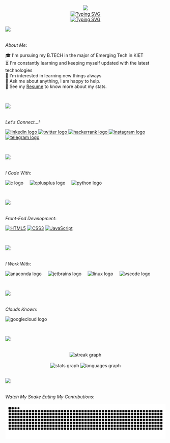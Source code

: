 <div align="center">
  <img height="150" src="https://camo.githubusercontent.com/62da68eb62b1e5f175f7d1f0191dd89a653d7908feb22d37d4a0ab07365d6791/68747470733a2f2f6d656469612e67697068792e636f6d2f6d656469612f4d3967624264396e6244724f5475314d71782f67697068792e676966"  />
</div>

<div align="center">
<a href="https://git.io/typing-svg"><img src="https://readme-typing-svg.herokuapp.com?font=Pacifico&pause=1000&color=F7F51A&center=true&vCenter=true&width=435&lines=Hello+%3CCoder's%2F%3E!%2C+I'm+Thirumala+Sai+Harsha" alt="Typing SVG" /></a>
</div>

<div align="center">
<a href="https://git.io/typing-svg"><img src="https://readme-typing-svg.herokuapp.com?font=Pacifico&pause=1000&color=18F7F5&center=true&vCenter=true&repeat=false&width=435&lines=%F0%9F%91%A8%E2%80%8D%F0%9F%92%BB+I'm+a+Learning+Enthusiast+%F0%9F%91%A8%E2%80%8D%F0%9F%92%BB" alt="Typing SVG" /></a>
</div>

<p dir="auto"><a target="_blank" rel="noopener noreferrer nofollow" href="https://user-images.githubusercontent.com/73097560/115834477-dbab4500-a447-11eb-908a-139a6edaec5c.gif"><img src="https://user-images.githubusercontent.com/73097560/115834477-dbab4500-a447-11eb-908a-139a6edaec5c.gif" data-animated-image="" style="max-width: 100%;"></a><br><br></p>

<p dir="auto"><em>About Me</em>:</p>
🎓 I'm pursuing my B.TECH in the major of Emerging Tech in KIET</br>
⏳ I'm constantly learning and keeping myself updated with the latest technologies</br>
🤔 I'm interested in learning new things always</br>
💬 Ask me about anything, I am happy to help.</br>
📝 See my <a href="https://drive.google.com/file/d/1JKSYNWsHplYqjP6MxGlMxFX2SHEE-olE/view?usp=sharing">Resume</a> to know more about my stats.</br>
</p>
<br>

<p dir="auto"><a target="_blank" rel="noopener noreferrer nofollow" href="https://user-images.githubusercontent.com/73097560/115834477-dbab4500-a447-11eb-908a-139a6edaec5c.gif"><img src="https://user-images.githubusercontent.com/73097560/115834477-dbab4500-a447-11eb-908a-139a6edaec5c.gif" data-animated-image="" style="max-width: 100%;"></a><br><br></p>

<p dir="auto"><em>Let's Connect...!</em></p>
  <a href="https://www.linkedin.com/in/saiharsha3377/" target="_blank">
    <img src="https://img.shields.io/static/v1?message=LinkedIn&logo=linkedin&label=&color=0077B5&logoColor=white&labelColor=&style=for-the-badge" height="25" alt="linkedin logo"  />
  </a>
  <a href="https://twitter.com/i/flow/login?redirect_after_login=%2Fsaiharsha3377" target="_blank">
    <img src="https://img.shields.io/static/v1?message=Twitter&logo=twitter&label=&color=1DA1F2&logoColor=white&labelColor=&style=for-the-badge" height="25" alt="twitter logo"  />
  </a>
  <a href="https://www.hackerrank.com/saiharsha3377?hr_r=1" target="_blank">
    <img src="https://img.shields.io/static/v1?message=HackerRank&logo=hackerrank&label=&color=2EC866&logoColor=white&labelColor=&style=for-the-badge" height="25" alt="hackerrank logo"  />
  </a>
  <a href="https://www.instagram.com/__flirty_coder__x7/" target="_blank">
    <img src="https://img.shields.io/static/v1?message=Instagram&logo=instagram&label=&color=E4405F&logoColor=white&labelColor=&style=for-the-badge" height="25" alt="instagram logo"  />
  </a>
  <a href="https://t.me/saiharsha_x7" target="_blank">
    <img src="https://img.shields.io/static/v1?message=Telegram&logo=telegram&label=&color=2CA5E0&logoColor=white&labelColor=&style=for-the-badge" height="25" alt="telegram logo"  />
  </a>
</div>
</p>
<br>
<p dir="auto"><a target="_blank" rel="noopener noreferrer nofollow" href="https://user-images.githubusercontent.com/73097560/115834477-dbab4500-a447-11eb-908a-139a6edaec5c.gif"><img src="https://user-images.githubusercontent.com/73097560/115834477-dbab4500-a447-11eb-908a-139a6edaec5c.gif" data-animated-image="" style="max-width: 100%;"></a><br><br></p>

<p dir="auto"><em>I Code With</em>:</p>
 <div align="left">
  <img src="https://cdn.jsdelivr.net/gh/devicons/devicon/icons/c/c-original.svg" height="50" alt="c logo"  />
  <img width="12" />
  <img src="https://cdn.jsdelivr.net/gh/devicons/devicon/icons/cplusplus/cplusplus-original.svg" height="50" alt="cplusplus logo"  />
  <img width="12" />
  <img src="https://cdn.jsdelivr.net/gh/devicons/devicon/icons/python/python-original.svg" height="50" alt="python logo"  />
  <img width="12" />
 </div>
 </p>
 <br>

 <p dir="auto"><a target="_blank" rel="noopener noreferrer nofollow" href="https://user-images.githubusercontent.com/73097560/115834477-dbab4500-a447-11eb-908a-139a6edaec5c.gif"><img src="https://user-images.githubusercontent.com/73097560/115834477-dbab4500-a447-11eb-908a-139a6edaec5c.gif" data-animated-image="" style="max-width: 100%;"></a><br><br></p>
 
<p dir="auto"><em>Front-End Development</em>:</p>
<p dir="auto"><a target="_blank" rel="noopener noreferrer nofollow" href="https://camo.githubusercontent.com/819068798393631dfa06d6ba12a235382f6f009675d30a527a6be7f6ba73558b/68747470733a2f2f696d672e736869656c64732e696f2f62616467652f48544d4c352532302d2532334533344632362e7376673f7374796c653d666f722d7468652d6261646765266c6f676f3d68746d6c35266c6f676f436f6c6f723d7768697465"><img src="https://camo.githubusercontent.com/819068798393631dfa06d6ba12a235382f6f009675d30a527a6be7f6ba73558b/68747470733a2f2f696d672e736869656c64732e696f2f62616467652f48544d4c352532302d2532334533344632362e7376673f7374796c653d666f722d7468652d6261646765266c6f676f3d68746d6c35266c6f676f436f6c6f723d7768697465" alt="HTML5" data-canonical-src="https://img.shields.io/badge/HTML5%20-%23E34F26.svg?style=for-the-badge&amp;logo=html5&amp;logoColor=white" style="max-width: 100%;"></a>
<a target="_blank" rel="noopener noreferrer nofollow" href="https://camo.githubusercontent.com/82a27b02a3817d130c2c07c5c611bd0efeb852786b829db07cd4b42aa021407f/68747470733a2f2f696d672e736869656c64732e696f2f62616467652f4353532532302d2532333135373242362e7376673f7374796c653d666f722d7468652d6261646765266c6f676f3d63737333266c6f676f436f6c6f723d7768697465"><img src="https://camo.githubusercontent.com/82a27b02a3817d130c2c07c5c611bd0efeb852786b829db07cd4b42aa021407f/68747470733a2f2f696d672e736869656c64732e696f2f62616467652f4353532532302d2532333135373242362e7376673f7374796c653d666f722d7468652d6261646765266c6f676f3d63737333266c6f676f436f6c6f723d7768697465" alt="CSS3" data-canonical-src="https://img.shields.io/badge/CSS%20-%231572B6.svg?style=for-the-badge&amp;logo=css3&amp;logoColor=white" style="max-width: 100%;"></a>
<a target="_blank" rel="noopener noreferrer nofollow" href="https://camo.githubusercontent.com/0dc176976add53c960306227f875bdeb8b1f77a5db6b9fc8c86e227fce652c31/68747470733a2f2f696d672e736869656c64732e696f2f62616467652f4a6176615363726970742532302d2532334637444631452e7376673f7374796c653d666f722d7468652d6261646765266c6f676f3d6a617661736372697074266c6f676f436f6c6f723d626c61636b"><img src="https://camo.githubusercontent.com/0dc176976add53c960306227f875bdeb8b1f77a5db6b9fc8c86e227fce652c31/68747470733a2f2f696d672e736869656c64732e696f2f62616467652f4a6176615363726970742532302d2532334637444631452e7376673f7374796c653d666f722d7468652d6261646765266c6f676f3d6a617661736372697074266c6f676f436f6c6f723d626c61636b" alt="JavaScript" data-canonical-src="https://img.shields.io/badge/JavaScript%20-%23F7DF1E.svg?style=for-the-badge&amp;logo=javascript&amp;logoColor=black" style="max-width: 100%;"></a></p>
<br>

<p dir="auto"><a target="_blank" rel="noopener noreferrer nofollow" href="https://user-images.githubusercontent.com/73097560/115834477-dbab4500-a447-11eb-908a-139a6edaec5c.gif"><img src="https://user-images.githubusercontent.com/73097560/115834477-dbab4500-a447-11eb-908a-139a6edaec5c.gif" data-animated-image="" style="max-width: 100%;"></a><br><br></p>

<p dir="auto"><em>I Work With</em>:</p>
<p align="left">
   <img src="https://cdn.jsdelivr.net/gh/devicons/devicon/icons/anaconda/anaconda-original.svg" height="50" alt="anaconda logo"  />
  <img width="12" />
  <img src="https://cdn.jsdelivr.net/gh/devicons/devicon/icons/jetbrains/jetbrains-original.svg" height="50" alt="jetbrains logo"  />
  <img width="12" />
  <img src="https://cdn.jsdelivr.net/gh/devicons/devicon/icons/linux/linux-original.svg" height="50" alt="linux logo"  />
  <img width="12" />
  <img src="https://cdn.jsdelivr.net/gh/devicons/devicon/icons/vscode/vscode-original.svg" height="50" alt="vscode logo"  />
  <img width="12" />
</p>
<br>

<p dir="auto"><a target="_blank" rel="noopener noreferrer nofollow" href="https://user-images.githubusercontent.com/73097560/115834477-dbab4500-a447-11eb-908a-139a6edaec5c.gif"><img src="https://user-images.githubusercontent.com/73097560/115834477-dbab4500-a447-11eb-908a-139a6edaec5c.gif" data-animated-image="" style="max-width: 100%;"></a><br><br></p>

<p dir="auto"><em>Clouds Known</em>:</p>
<p align="left">
  <img src="https://cdn.jsdelivr.net/gh/devicons/devicon/icons/googlecloud/googlecloud-original.svg" height="50" alt="googlecloud logo"  />
  <img width="12" /></p>
  <br>

  <p dir="auto"><a target="_blank" rel="noopener noreferrer nofollow" href="https://user-images.githubusercontent.com/73097560/115834477-dbab4500-a447-11eb-908a-139a6edaec5c.gif"><img src="https://user-images.githubusercontent.com/73097560/115834477-dbab4500-a447-11eb-908a-139a6edaec5c.gif" data-animated-image="" style="max-width: 100%;"></a><br><br></p>

<div align="center">
  <img src="https://streak-stats.demolab.com?user=saiharsha3377&locale=en&mode=daily&theme=dark&hide_border=false&border_radius=5&order=3" height="220" alt="streak graph"  />
</div>
<br>

<div align="center">
  <img src="https://github-readme-stats.vercel.app/api?username=saiharsha3377&hide_title=false&hide_rank=false&show_icons=true&include_all_commits=true&count_private=true&disable_animations=false&theme=dracula&locale=en&hide_border=false" height="150" alt="stats graph"  />
  <img src="https://github-readme-stats.vercel.app/api/top-langs?username=saiharsha3377&locale=en&hide_title=false&layout=compact&card_width=320&langs_count=5&theme=dracula&hide_border=false" height="150" alt="languages graph"  />
</div>
<br>

  <p dir="auto"><a target="_blank" rel="noopener noreferrer nofollow" href="https://user-images.githubusercontent.com/73097560/115834477-dbab4500-a447-11eb-908a-139a6edaec5c.gif"><img src="https://user-images.githubusercontent.com/73097560/115834477-dbab4500-a447-11eb-908a-139a6edaec5c.gif" data-animated-image="" style="max-width: 100%;"></a><br><br></p>

<p dir="auto"><em>Watch My Snake Eating My Contributions</em>:</p>

![snake gif](https://github.com/saiharsha3377/saiharsha3377/blob/output/github-contribution-grid-snake.svg)
